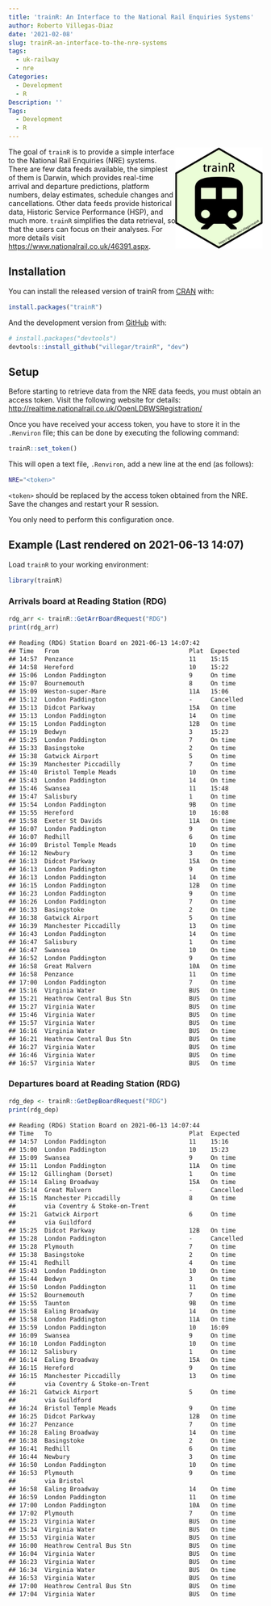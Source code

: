 ```yaml
---
title: 'trainR: An Interface to the National Rail Enquiries Systems'
author: Roberto Villegas-Diaz
date: '2021-02-08'
slug: trainR-an-interface-to-the-nre-systems
tags:
  - uk-railway
  - nre
Categories:
  - Development
  - R
Description: ''
Tags:
  - Development
  - R
---
```


<img src="https://raw.githubusercontent.com/villegar/trainR/main/inst/images/logo.png" alt="logo" align="right" height=200px/>

The goal of `trainR` is to provide a simple interface to the 
National Rail Enquiries (NRE) systems. There are few data feeds 
available, the simplest of them is Darwin, which provides real-time 
arrival and departure predictions, platform numbers, delay estimates, 
schedule changes and cancellations. Other data feeds provide historical 
data, Historic Service Performance (HSP), and much more. `trainR` 
simplifies the data retrieval, so that the users can focus on their 
analyses. For more details visit 
https://www.nationalrail.co.uk/46391.aspx.

## Installation

You can install the released version of trainR from [CRAN](https://CRAN.R-project.org) with:

``` r
install.packages("trainR")
```

And the development version from [GitHub](https://github.com/) with:

``` r
# install.packages("devtools")
devtools::install_github("villegar/trainR", "dev")
```

## Setup
Before starting to retrieve data from the NRE data feeds, you must obtain an access token. 
Visit the following website for details: http://realtime.nationalrail.co.uk/OpenLDBWSRegistration/

Once you have received your access token, you have to store it in the `.Renviron` file; this can be 
done by executing the following command:


```r
trainR::set_token()
```

This will open a text file, `.Renviron`, add a new line at the end (as follows):

```bash
NRE="<token>"
```

`<token>` should be replaced by the access token obtained from the NRE. Save the changes and restart 
your R session.

You only need to perform this configuration once.

## Example (Last rendered on 2021-06-13 14:07)

Load `trainR` to your working environment:

```r
library(trainR)
```

### Arrivals board at Reading Station (RDG)


```r
rdg_arr <- trainR::GetArrBoardRequest("RDG")
print(rdg_arr)
```

```
## Reading (RDG) Station Board on 2021-06-13 14:07:42
## Time   From                                    Plat  Expected
## 14:57  Penzance                                11    15:15
## 14:58  Hereford                                10    15:22
## 15:06  London Paddington                       9     On time
## 15:07  Bournemouth                             8     On time
## 15:09  Weston-super-Mare                       11A   15:06
## 15:12  London Paddington                       -     Cancelled
## 15:13  Didcot Parkway                          15A   On time
## 15:13  London Paddington                       14    On time
## 15:15  London Paddington                       12B   On time
## 15:19  Bedwyn                                  3     15:23
## 15:25  London Paddington                       7     On time
## 15:33  Basingstoke                             2     On time
## 15:38  Gatwick Airport                         5     On time
## 15:39  Manchester Piccadilly                   7     On time
## 15:40  Bristol Temple Meads                    10    On time
## 15:43  London Paddington                       14    On time
## 15:46  Swansea                                 11    15:48
## 15:47  Salisbury                               1     On time
## 15:54  London Paddington                       9B    On time
## 15:55  Hereford                                10    16:08
## 15:58  Exeter St Davids                        11A   On time
## 16:07  London Paddington                       9     On time
## 16:07  Redhill                                 6     On time
## 16:09  Bristol Temple Meads                    10    On time
## 16:12  Newbury                                 3     On time
## 16:13  Didcot Parkway                          15A   On time
## 16:13  London Paddington                       9     On time
## 16:13  London Paddington                       14    On time
## 16:15  London Paddington                       12B   On time
## 16:23  London Paddington                       9     On time
## 16:26  London Paddington                       7     On time
## 16:33  Basingstoke                             2     On time
## 16:38  Gatwick Airport                         5     On time
## 16:39  Manchester Piccadilly                   13    On time
## 16:43  London Paddington                       14    On time
## 16:47  Salisbury                               1     On time
## 16:47  Swansea                                 10    On time
## 16:52  London Paddington                       9     On time
## 16:58  Great Malvern                           10A   On time
## 16:58  Penzance                                11    On time
## 17:00  London Paddington                       7     On time
## 15:16  Virginia Water                          BUS   On time
## 15:21  Heathrow Central Bus Stn                BUS   On time
## 15:27  Virginia Water                          BUS   On time
## 15:46  Virginia Water                          BUS   On time
## 15:57  Virginia Water                          BUS   On time
## 16:16  Virginia Water                          BUS   On time
## 16:21  Heathrow Central Bus Stn                BUS   On time
## 16:27  Virginia Water                          BUS   On time
## 16:46  Virginia Water                          BUS   On time
## 16:57  Virginia Water                          BUS   On time
```

### Departures board at Reading Station (RDG)


```r
rdg_dep <- trainR::GetDepBoardRequest("RDG")
print(rdg_dep)
```

```
## Reading (RDG) Station Board on 2021-06-13 14:07:44
## Time   To                                      Plat  Expected
## 14:57  London Paddington                       11    15:16
## 15:00  London Paddington                       10    15:23
## 15:09  Swansea                                 9     On time
## 15:11  London Paddington                       11A   On time
## 15:12  Gillingham (Dorset)                     1     On time
## 15:14  Ealing Broadway                         15A   On time
## 15:14  Great Malvern                           -     Cancelled
## 15:15  Manchester Piccadilly                   8     On time
##        via Coventry & Stoke-on-Trent           
## 15:21  Gatwick Airport                         6     On time
##        via Guildford                           
## 15:25  Didcot Parkway                          12B   On time
## 15:28  London Paddington                       -     Cancelled
## 15:28  Plymouth                                7     On time
## 15:38  Basingstoke                             2     On time
## 15:41  Redhill                                 4     On time
## 15:43  London Paddington                       10    On time
## 15:44  Bedwyn                                  3     On time
## 15:50  London Paddington                       11    On time
## 15:52  Bournemouth                             7     On time
## 15:55  Taunton                                 9B    On time
## 15:58  Ealing Broadway                         14    On time
## 15:58  London Paddington                       11A   On time
## 15:59  London Paddington                       10    16:09
## 16:09  Swansea                                 9     On time
## 16:10  London Paddington                       10    On time
## 16:12  Salisbury                               1     On time
## 16:14  Ealing Broadway                         15A   On time
## 16:15  Hereford                                9     On time
## 16:15  Manchester Piccadilly                   13    On time
##        via Coventry & Stoke-on-Trent           
## 16:21  Gatwick Airport                         5     On time
##        via Guildford                           
## 16:24  Bristol Temple Meads                    9     On time
## 16:25  Didcot Parkway                          12B   On time
## 16:27  Penzance                                7     On time
## 16:28  Ealing Broadway                         14    On time
## 16:38  Basingstoke                             2     On time
## 16:41  Redhill                                 6     On time
## 16:44  Newbury                                 3     On time
## 16:50  London Paddington                       10    On time
## 16:53  Plymouth                                9     On time
##        via Bristol                             
## 16:58  Ealing Broadway                         14    On time
## 16:59  London Paddington                       11    On time
## 17:00  London Paddington                       10A   On time
## 17:02  Plymouth                                7     On time
## 15:23  Virginia Water                          BUS   On time
## 15:34  Virginia Water                          BUS   On time
## 15:53  Virginia Water                          BUS   On time
## 16:00  Heathrow Central Bus Stn                BUS   On time
## 16:04  Virginia Water                          BUS   On time
## 16:23  Virginia Water                          BUS   On time
## 16:34  Virginia Water                          BUS   On time
## 16:53  Virginia Water                          BUS   On time
## 17:00  Heathrow Central Bus Stn                BUS   On time
## 17:04  Virginia Water                          BUS   On time
```
